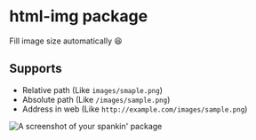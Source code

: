 # html-img package

Fill image size automatically :satisfied:

## Supports

- Relative path (Like `images/smaple.png`)
- Absolute path (Like `/images/sample.png`)
- Address in web (Like `http://example.com/images/sample.png`)

![A screenshot of your spankin' package](https://f.cloud.github.com/assets/69169/2290250/c35d867a-a017-11e3-86be-cd7c5bf3ff9b.gif)
